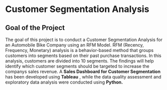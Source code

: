 ﻿# Customer Segmentation Analysis

## Goal of the Project

The goal of this project is to conduct a Customer Segmentation Analysis for an Automobile Bike Company using an RFM Model. RFM (Recency, Frequency, Monetary) analysis is a behavior-based method that groups customers into segments based on their past purchase transactions. In this analysis, customers are divided into 10 segments. The findings will help identify which customer segments should be targeted to increase the companys sales revenue. A **Sales Dashboard for Customer Segmentation** has been developed using  **Tableau** , while the data quality assessment and exploratory data analysis were conducted using **Python.**
